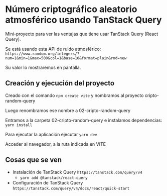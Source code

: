 # Número criptográfico aleatorio atmosférico usando TanStack Query

Mini-proyecto para ver las ventajas que tiene usar TanStack Query (React Query).

Se está usando esta API de ruido atmosférico: `https://www.random.org/integers/?num=1&min=1&max=500&col=1&base=10&format=plain&rnd=new`

Su valor lo mostraremos en pantalla.

## Creación y ejecución del proyecto

Creado con el comando `npm create vite` y nombramos al proyecto cripto-random-query

Luego renombramos ese nombre a 02-cripto-random-query

Entramos a la carpeta 02-cripto-random-query e instalamos dependencias: `yarn install`

Para ejecutar la aplicación ejecutar `yarn dev`

Acceder al navegador, a la ruta indicada en VITE

## Cosas que se ven

- Instalación de TanStack Query `https://tanstack.com/query/v4`
  - `yarn add @tanstack/react-query`
- Configuración de TanStack Query `https://tanstack.com/query/v4/docs/react/quick-start`
